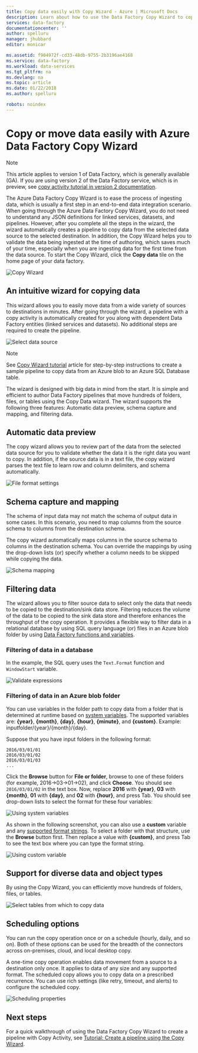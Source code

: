 ```yaml
---
title: Copy data easily with Copy Wizard - Azure | Microsoft Docs
description: Learn about how to use the Data Factory Copy Wizard to copy data from supported data sources to sinks.
services: data-factory
documentationcenter: ''
author: spelluru
manager: jhubbard
editor: monicar

ms.assetid: f904972f-cd33-48db-9755-2b3196ae4168
ms.service: data-factory
ms.workload: data-services
ms.tgt_pltfrm: na
ms.devlang: na
ms.topic: article
ms.date: 01/22/2018
ms.author: spelluru

robots: noindex
---
```

# Copy or move data easily with Azure Data Factory Copy Wizard
> [!NOTE]
> This article applies to version 1 of Data Factory, which is generally available (GA). If you are using version 2 of the Data Factory service, which is in preview, see [copy activity tutorial in version 2 documentation](../quickstart-create-data-factory-dot-net.md). 


The Azure Data Factory Copy Wizard is to ease the process of ingesting data, which is usually a first step in an end-to-end data integration scenario. When going through the Azure Data Factory Copy Wizard, you do not need to understand any JSON definitions for linked services, datasets, and pipelines. However, after you complete all the steps in the wizard, the wizard automatically creates a pipeline to copy data from the selected data source to the selected destination. In addition, the Copy Wizard helps you to validate the data being ingested at the time of authoring, which saves much of your time, especially when you are ingesting data for the first time from the data source. To start the Copy Wizard, click the **Copy data** tile on the home page of your data factory.

![Copy Wizard](./media/data-factory-copy-wizard/copy-data-wizard.png)

## An intuitive wizard for copying data
This wizard allows you to easily move data from a wide variety of sources to destinations in minutes. After going through the wizard, a pipeline with a copy activity is automatically created for you along with dependent Data Factory entities (linked services and datasets). No additional steps are required to create the pipeline.   

![Select data source](./media/data-factory-copy-wizard/select-data-source-page.png)

> [!NOTE]
> See [Copy Wizard tutorial](data-factory-copy-data-wizard-tutorial.md) article for step-by-step instructions to create a sample pipeline to copy data from an Azure blob to an Azure SQL Database table. 
> 
> 

The wizard is designed with big data in mind from the start. It is simple and efficient to author Data Factory pipelines that move hundreds of folders, files, or tables using the Copy Data wizard. The wizard supports the following three features: Automatic data preview, schema capture and mapping, and filtering data. 

## Automatic data preview
The copy wizard allows you to review part of the data from the selected data source for you to validate whether the data it is the right data you want to copy. In addition, if the source data is in a text file, the copy wizard parses the text file to learn row and column delimiters, and schema automatically. 

![File format settings](./media/data-factory-copy-wizard/file-format-settings.png)

## Schema capture and mapping
The schema of input data may not match the schema of output data in some cases. In this scenario, you need to map columns from the source schema to columns from the destination schema. 

The copy wizard automatically maps columns in the source schema to columns in the destination schema. You can override the mappings by using the drop-down lists (or) specify whether a column needs to be skipped while copying the data.   

![Schema mapping](./media/data-factory-copy-wizard/schema-mapping.png)

## Filtering data
The wizard allows you to filter source data to select only the data that needs to be copied to the destination/sink data store. Filtering reduces the volume of the data to be copied to the sink data store and therefore enhances the throughput of the copy operation. It provides a flexible way to filter data in a relational database by using SQL query language (or) files in an Azure blob folder by using [Data Factory functions and variables](data-factory-functions-variables.md).   

### Filtering of data in a database
In the example, the SQL query uses the `Text.Format` function and `WindowStart` variable. 

![Validate expressions](./media/data-factory-copy-wizard/validate-expressions.png)

### Filtering of data in an Azure blob folder
You can use variables in the folder path to copy data from a folder that is determined at runtime based on [system variables](data-factory-functions-variables.md#data-factory-system-variables). The supported variables are: **{year}**, **{month}**, **{day}**, **{hour}**, **{minute}**, and **{custom}**. Example: inputfolder/{year}/{month}/{day}.

Suppose that you have input folders in the following format:

    2016/03/01/01
    2016/03/01/02
    2016/03/01/03
    ...

Click the **Browse** button for **File or folder**, browse to one of these folders (for example, 2016->03->01->02), and click **Choose**. You should see `2016/03/01/02` in the text box. Now, replace **2016** with **{year}**, **03** with **{month}**, **01** with **{day}**, and **02** with **{hour}**, and press Tab. You should see drop-down lists to select the format for these four variables:

![Using system variables](./media/data-factory-copy-wizard/blob-standard-variables-in-folder-path.png)   

As shown in the following screenshot, you can also use a **custom** variable and any [supported format strings](https://msdn.microsoft.com/library/8kb3ddd4.aspx). To select a folder with that structure, use the **Browse** button first. Then replace a value with **{custom}**, and press Tab to see the text box where you can type the format string.     

![Using custom variable](./media/data-factory-copy-wizard/blob-custom-variables-in-folder-path.png)

## Support for diverse data and object types
By using the Copy Wizard, you can efficiently move hundreds of folders, files, or tables.

![Select tables from which to copy data](./media/data-factory-copy-wizard/select-tables-to-copy-data.png)

## Scheduling options
You can run the copy operation once or on a schedule (hourly, daily, and so on). Both of these options can be used for the breadth of the connectors across on-premises, cloud, and local desktop copy.

A one-time copy operation enables data movement from a source to a destination only once. It applies to data of any size and any supported format. The scheduled copy allows you to copy data on a prescribed recurrence. You can use rich settings (like retry, timeout, and alerts) to configure the scheduled copy.

![Scheduling properties](./media/data-factory-copy-wizard/scheduling-properties.png)

## Next steps
For a quick walkthrough of using the Data Factory Copy Wizard to create a pipeline with Copy Activity, see [Tutorial: Create a pipeline using the Copy Wizard](data-factory-copy-data-wizard-tutorial.md).

